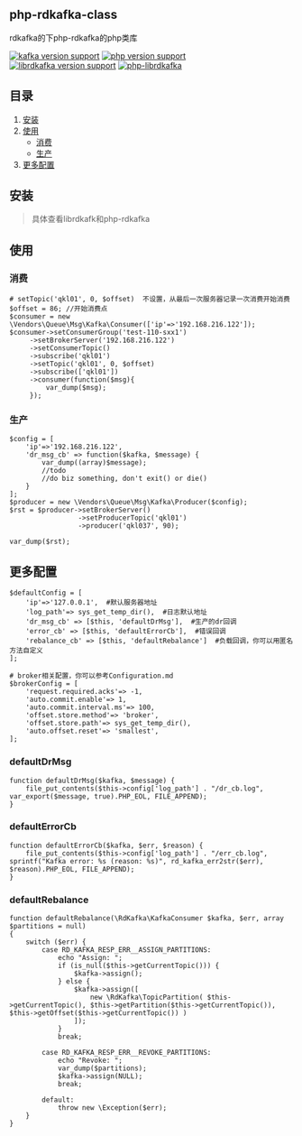 ## php-rdkafka-class
rdkafka的下php-rdkafka的php类库

[![kafka version support](https://img.shields.io/badge/kafka-0.8%200.9%201.0%201.1%20or%201.1%2B-brightgreen.svg)](#) [![php version support](https://img.shields.io/badge/php-5.3%2B-green.svg)](#) [![librdkafka version support](https://img.shields.io/badge/librdkafka-3.0.5%2B-yellowgreen.svg)](#) [![php-librdkafka](https://img.shields.io/badge/php--librdkafka-3.0.5%2B-orange.svg)](#)

## 目录

1. [安装](#安装)
2. [使用](#使用)
   * [消费](#消费)
   * [生产](#生产)
3. [更多配置](#更多配置)

## 安装
> 具体查看librdkafk和php-rdkafka

## 使用
### 消费
```
# setTopic('qkl01', 0, $offset)  不设置，从最后一次服务器记录一次消费开始消费
$offset = 86; //开始消费点
$consumer = new \Vendors\Queue\Msg\Kafka\Consumer(['ip'=>'192.168.216.122']);
$consumer->setConsumerGroup('test-110-sxx1')
     ->setBrokerServer('192.168.216.122')
     ->setConsumerTopic()
     ->subscribe('qkl01')
     ->setTopic('qkl01', 0, $offset)
     ->subscribe(['qkl01'])
     ->consumer(function($msg){
         var_dump($msg);
     });
```


### 生产
```
$config = [
    'ip'=>'192.168.216.122',
    'dr_msg_cb' => function($kafka, $message) {
        var_dump((array)$message);
        //todo
        //do biz something, don't exit() or die()
    }
];
$producer = new \Vendors\Queue\Msg\Kafka\Producer($config);
$rst = $producer->setBrokerServer()
                 ->setProducerTopic('qkl01')
                 ->producer('qkl037', 90);

var_dump($rst);
```

## 更多配置
```
$defaultConfig = [
    'ip'=>'127.0.0.1',  #默认服务器地址
    'log_path'=> sys_get_temp_dir(),  #日志默认地址
    'dr_msg_cb' => [$this, 'defaultDrMsg'],  #生产的dr回调
    'error_cb' => [$this, 'defaultErrorCb'],  #错误回调
    'rebalance_cb' => [$this, 'defaultRebalance']  #负载回调，你可以用匿名方法自定义
];

# broker相关配置，你可以参考Configuration.md
$brokerConfig = [
    'request.required.acks'=> -1,
    'auto.commit.enable'=> 1,
    'auto.commit.interval.ms'=> 100,
    'offset.store.method'=> 'broker',
    'offset.store.path'=> sys_get_temp_dir(),
    'auto.offset.reset'=> 'smallest',
];
```

### defaultDrMsg
```
function defaultDrMsg($kafka, $message) {
    file_put_contents($this->config['log_path'] . "/dr_cb.log", var_export($message, true).PHP_EOL, FILE_APPEND);
}
```

### defaultErrorCb
```
function defaultErrorCb($kafka, $err, $reason) {
    file_put_contents($this->config['log_path'] . "/err_cb.log", sprintf("Kafka error: %s (reason: %s)", rd_kafka_err2str($err), $reason).PHP_EOL, FILE_APPEND);
}
```


### defaultRebalance
```
function defaultRebalance(\RdKafka\KafkaConsumer $kafka, $err, array $partitions = null)
{
    switch ($err) {
        case RD_KAFKA_RESP_ERR__ASSIGN_PARTITIONS:
            echo "Assign: ";
            if (is_null($this->getCurrentTopic())) {
                $kafka->assign();
            } else {
                $kafka->assign([
                    new \RdKafka\TopicPartition( $this->getCurrentTopic(), $this->getPartition($this->getCurrentTopic()), $this->getOffset($this->getCurrentTopic()) )
                ]);
            }
            break;

        case RD_KAFKA_RESP_ERR__REVOKE_PARTITIONS:
            echo "Revoke: ";
            var_dump($partitions);
            $kafka->assign(NULL);
            break;

        default:
            throw new \Exception($err);
    }
}
```
